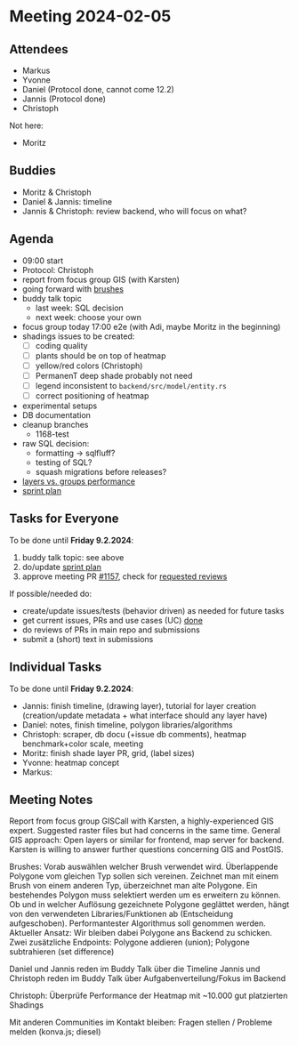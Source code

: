 # Meeting 2024-02-05

## Attendees

- Markus
- Yvonne
- Daniel (Protocol done, cannot come 12.2)
- Jannis (Protocol done)
- Christoph

Not here:

- Moritz

## Buddies

- Moritz & Christoph
- Daniel & Jannis: timeline
- Jannis & Christoph: review backend, who will focus on what?

## Agenda

- 09:00 start
- Protocol: Christoph
- report from focus group GIS (with Karsten)
- going forward with [brushes](https://issues.permaplant.net/1151)
- buddy talk topic
  - last week: SQL decision
  - next week: choose your own
- focus group today 17:00 e2e (with Adi, maybe Moritz in the beginning)
- shadings issues to be created:
  - [ ] coding quality
  - [ ] plants should be on top of heatmap
  - [ ] yellow/red colors (Christoph)
  - [ ] PermanenT deep shade probably not need
  - [ ] legend inconsistent to `backend/src/model/entity.rs`
  - [ ] correct positioning of heatmap
- experimental setups
- DB documentation
- cleanup branches
  - 1168-test
- raw SQL decision:
  - formatting -> sqlfluff?
  - testing of SQL?
  - squash migrations before releases?
- [layers vs. groups performance](https://github.com/konvajs/konva/issues/1713)
- [sprint plan](https://project.permaplant.net)

## Tasks for Everyone

To be done until **Friday 9.2.2024**:

1. buddy talk topic: see above
2. do/update [sprint plan](https://project.permaplant.net)
3. approve meeting PR [#1157](https://pull.permaplant.net/1177/files),
   check for [requested reviews](https://pulls.permaplant.net/?q=is%3Aopen+user-review-requested%3A%40me)

If possible/needed do:

- create/update issues/tests (behavior driven) as needed for future tasks
- get current issues, PRs and use cases (UC) [done](../usecases/README.md)
- do reviews of PRs in main repo and submissions
- submit a (short) text in submissions

## Individual Tasks

To be done until **Friday 9.2.2024**:

- Jannis: finish timeline, (drawing layer), tutorial for layer creation (creation/update metadata + what interface should any layer have)
- Daniel: notes, finish timeline, polygon libraries/algorithms
- Christoph: scraper, db docu (+issue db comments), heatmap benchmark+color scale, meeting
- Moritz: finish shade layer PR, grid, (label sizes)
- Yvonne: heatmap concept
- Markus:

## Meeting Notes

Report from focus group GISCall with Karsten, a highly-experienced GIS expert.
Suggested raster files but had concerns in the same time.
General GIS approach: Open layers or similar for frontend, map server for backend.
Karsten is willing to answer further questions concerning GIS and PostGIS.

Brushes:
Vorab auswählen welcher Brush verwendet wird. Überlappende Polygone vom gleichen Typ sollen sich vereinen. Zeichnet man mit einem Brush von einem anderen Typ, überzeichnet man alte Polygone. Ein bestehendes Polygon muss selektiert werden um es erweitern zu können.
Ob und in welcher Auflösung gezeichnete Polygone geglättet werden, hängt von den verwendeten Libraries/Funktionen ab (Entscheidung aufgeschoben). Performantester Algorithmus soll genommen werden.
Aktueller Ansatz: Wir bleiben dabei Polygone ans Backend zu schicken.
Zwei zusätzliche Endpoints: Polygone addieren (union); Polygone subtrahieren (set difference)

Daniel und Jannis reden im Buddy Talk über die Timeline
Jannis und Christoph reden im Buddy Talk über Aufgabenverteilung/Fokus im Backend

Christoph: Überprüfe Performance der Heatmap mit ~10.000 gut platzierten Shadings

Mit anderen Communities im Kontakt bleiben: Fragen stellen / Probleme melden (konva.js; diesel)
